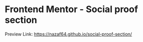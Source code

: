 # Frontend Mentor - Social proof section

Preview Link: https://nazaf64.github.io/social-proof-section/